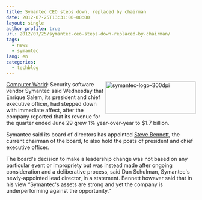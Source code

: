 ```yaml
---
title: Symantec CEO steps down, replaced by chairman
date: 2012-07-25T13:31:00+00:00
layout: single
author_profile: true
url: 2012/07/25/symantec-ceo-steps-down-replaced-by-chairman/
tags:
  - news
  - symantec
lang: en
categories: 
  - techblog
---
```

<a href="http://lh6.ggpht.com/-91XZBVC3Xl8/UA_uGcX1n7I/AAAAAAAAGlY/ffXwrTan9T8/s1600-h/symantec-logo-300dpi%25255B4%25255D.jpg" target="_blank"><img title="symantec-logo-300dpi" border="0" alt="symantec-logo-300dpi" align="right" src="http://lh4.ggpht.com/-6uaBq_Tg23Q/UA_uJxx1UHI/AAAAAAAAGlg/6zZ5Dz1wWw4/symantec-logo-300dpi_thumb%25255B1%25255D.jpg?imgmax=800" width="240" height="86" /></a><a href="http://www.computerworld.com/s/article/9229643/Symantec_CEO_steps_down_replaced_by_chairman" target="_blank">Computer World</a>: Security software vendor Symantec said Wednesday that Enrique Salem, its president and chief executive officer, had stepped down with immediate affect, after the company reported that its revenue for the quarter ended June 29 grew 1% year-over-year to $1.7 billion. 

Symantec said its board of directors has appointed <a href="http://www.symantec.com/about/profile/management/directors/bio.jsp?bioid=steve_bennett" target="_blank">Steve Bennett</a>, the current chairman of the board, to also hold the posts of president and chief executive officer. 

The board's decision to make a leadership change was not based on any particular event or impropriety but was instead made after ongoing consideration and a deliberative process, said Dan Schulman, Symantec's newly-appointed lead director, in a statement. Bennett however said that in his view “Symantec's assets are strong and yet the company is underperforming against the opportunity.”